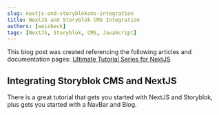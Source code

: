 ```yaml
---
slug: nextjs-and-storyblokcms-integration
title: NextJS and Storyblok CMS Integration
authors: [weisbeck]
tags: [NextJS, Storyblok, CMS, JavaScript]
---
```


This blog post was created referencing the following articles and documentation pages:
 [Ultimate Tutorial Series for NextJS](https://storyblok.com/tp/nextjs-headless-cms-ultimate-tutorial)

 ## Integrating Storyblok CMS and NextJS

There is a great tutorial that gets you started with NextJS and Storyblok, plus gets you started with a NavBar and Blog.

